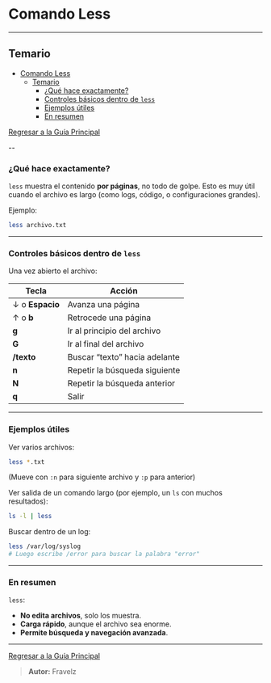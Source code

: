 # Comando Less

---

## Temario

- [Comando Less](#comando-less)
  - [Temario](#temario)
    - [¿Qué hace exactamente?](#qué-hace-exactamente)
    - [Controles básicos dentro de `less`](#controles-básicos-dentro-de-less)
    - [Ejemplos útiles](#ejemplos-útiles)
    - [En resumen](#en-resumen)

[Regresar a la Guía Principal](./../readme.md#5-python)

--

### ¿Qué hace exactamente?

`less` muestra el contenido **por páginas**, no todo de golpe.
Esto es muy útil cuando el archivo es largo (como logs, código, o configuraciones grandes).

Ejemplo:

``` bash
less archivo.txt
```

---

### Controles básicos dentro de `less`

Una vez abierto el archivo:

| Tecla           | Acción                        |
| --------------- | ----------------------------- |
| ↓ o **Espacio** | Avanza una página             |
| ↑ o **b**       | Retrocede una página          |
| **g**           | Ir al principio del archivo   |
| **G**           | Ir al final del archivo       |
| **/texto**      | Buscar “texto” hacia adelante |
| **n**           | Repetir la búsqueda siguiente |
| **N**           | Repetir la búsqueda anterior  |
| **q**           | Salir                         |

---

### Ejemplos útiles

Ver varios archivos:

``` bash
less *.txt
```

(Mueve con `:n` para siguiente archivo y `:p` para anterior)

Ver salida de un comando largo (por ejemplo, un `ls` con muchos resultados):

``` bash
ls -l | less
```

Buscar dentro de un log:

``` bash
less /var/log/syslog
# Luego escribe /error para buscar la palabra "error"
```

---

### En resumen

`less`:

- **No edita archivos**, solo los muestra.
- **Carga rápido**, aunque el archivo sea enorme.
- **Permite búsqueda y navegación avanzada**.

---

[Regresar a la Guía Principal](./../readme.md#5-python)

> **Autor:** Fravelz
